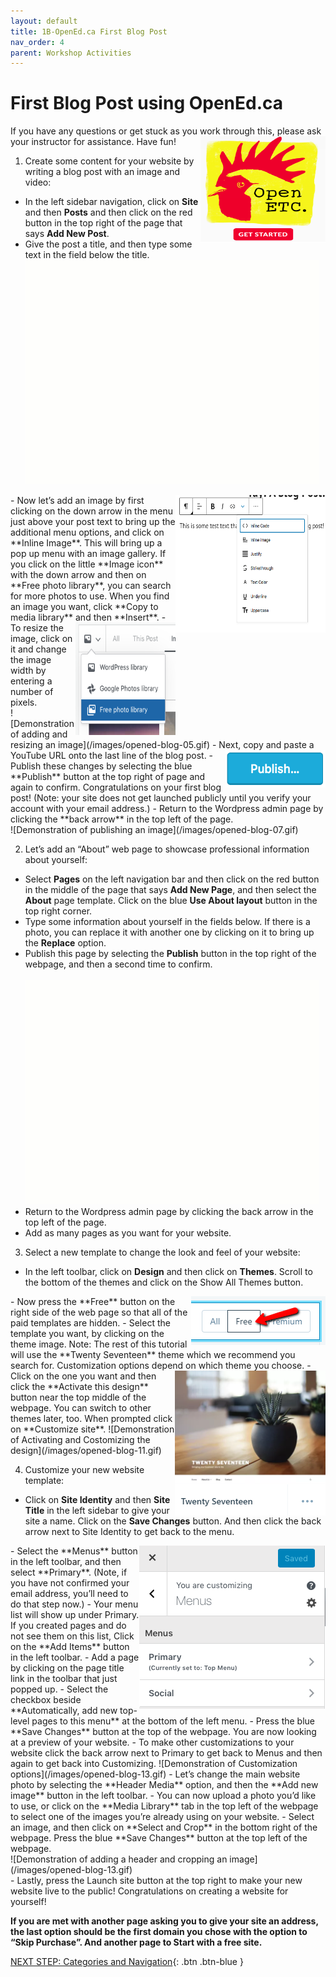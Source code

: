 ```yaml
---
layout: default
title: 1B-OpenEd.ca First Blog Post
nav_order: 4
parent: Workshop Activities
---
```

# First Blog Post using OpenEd.ca
If you have any questions or get stuck as you work through this, please ask your instructor for assistance. Have fun!
<img src="images//opened-blog-01.png" style="float:right;width:200px;height:170px" alt="open etc logo."> 
1. Create some content for your website by writing a blog post with an image and video:
  - In the left sidebar navigation, click on **Site** and then **Posts** and then click on the red button in the top right of the page that says **Add New Post**. 
  - Give the post a title, and then type some text in the field below the title.<br>
  ![Demonstration of creating a blog post](/images/opened-blog-02.gif)
   <img src="images//opened-blog-03.png" style="float:right;width:240px;height:220px" alt="Adding an Image."> 
  - Now let’s add an image by first clicking on the down arrow in the menu just above your post text to bring up the additional menu options, and click on **Inline Image**. This will bring up a pop up menu with an image gallery. If you click on the little **Image icon** with the down arrow and then on **Free photo library**, you can search for more photos to use. When you find an image you want, click **Copy to media library** and then **Insert**. 
    <img src="images//opened-blog-04.png" style="float:right;width:160px;height:180px" alt="Free photo library button."> 
  - To resize the image, click on it and change the image width by entering a number of pixels.<br>
  ![Demonstration of adding and resizing an image](/images/opened-blog-05.gif)
  - Next, copy and paste a YouTube URL onto the last line of the blog post.
  <img src="images//opened-blog-06.png" style="float:right;width:160px;height:60px" alt="publish button."> 
  - Publish these changes by selecting the blue **Publish** button at the top right of page and again to confirm. Congratulations on your first blog post! (Note: your site does not get launched publicly until you verify your account with your email address.)
  - Return to the Wordpress admin page by clicking the **back arrow** in the top left of the page.<br>
  ![Demonstration of publishing an image](/images/opened-blog-07.gif)
  
2. Let’s add an “About” web page to showcase professional information about yourself:
  - Select **Pages** on the left navigation bar and then click on the red button in the middle of the page that says **Add New Page**, and then select the **About** page template. Click on the blue **Use About layout** button in the top right corner.
  - Type some information about yourself in the fields below. If there is a photo, you can replace it with another one by clicking on it to bring up the **Replace** option. 
  - Publish this page by selecting the **Publish** button in the top right of the webpage, and then a second time to confirm.<br>  
  ![Demonstration of step 2](/images/opened-blog-08.gif)
  - Return to the Wordpress admin page by clicking the back arrow in the top left of the page.
  - Add as many pages as you want for your website.

3. Select a new template to change the look and feel of your website:
  - In the left toolbar, click on **Design** and then click on **Themes**. Scroll to the bottom of the themes and click on the Show All Themes button.
  <img src="images//opened-blog-09.png" style="float:right" alt="Free button."> 
  - Now press the **Free** button on the right side of the web page so that all of the paid templates are hidden.
  - Select the template you want, by clicking on the theme image. Note: The rest of this tutorial will use the **Twenty Seventeen** theme which we recommend you search for. Customization options depend on which theme you choose.
   <img src="images//opened-blog-10.png" style="float:right" alt="Twenty Seventeen theme."> 
  - Click on the one you want and then click the **Activate this design** button near the top middle of the webpage. You can switch to other themes later, too. When prompted click on **Customize site**.
  ![Demonstration of Activating and Costomizing the design](/images/opened-blog-11.gif)
  
4. Customize your new website template:
  - Click on **Site Identity** and then **Site Title** in the left sidebar to give your site a name. Click on the **Save Changes** button. And then click the back arrow next to Site Identity to get back to the menu. 
  <img src="images//opened-blog-12.png" style="float:right" alt="Menu button."> 
  - Select the **Menus** button in the left toolbar, and then select **Primary**. (Note, if you have not confirmed your email address, you’ll need to do that step now.)
  - Your menu list will show up under Primary. If you created pages and do not see them on this list, Click on the **Add Items** button in the left toolbar.
  - Add a page by clicking on the page title link in the toolbar that just popped up. 
  - Select the checkbox beside **Automatically, add new top-level pages to this menu** at the bottom of the left menu.
  - Press the blue **Save Changes** button at the top of the webpage. You are now looking at a preview of your website.
  - To make other customizations to your website click the back arrow next to Primary to get back to Menus and then again to get back into Customizing.
  ![Demonstration of Customization options](/images/opened-blog-13.gif)
  - Let’s change the main website photo by selecting the **Header Media** option, and then the **Add new image** button in the left toolbar. 
  - You can now upload a photo you’d like to use, or click on the **Media Library** tab in the top left of the webpage to select one of the images you’re already using on your website.  
  - Select an image, and then click on **Select and Crop** in the bottom right of the webpage. Press the blue **Save Changes** button at the top left of the webpage.<br>
  ![Demonstration of adding a header and cropping an image](/images/opened-blog-13.gif)<br>
  - Lastly, press the Launch site button at the top right to make your new website live to the public! Congratulations on creating a website for yourself! 

**If you are met with another page asking you to give your site an address, the last option should be the first domain you chose with the option to “Skip Purchase”. And another page to Start with a free site.**

[NEXT STEP: Categories and Navigation](categories-navigation.html){: .btn .btn-blue }
